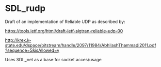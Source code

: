 # SDL_rudp
Draft of an implementation of Reliable UDP as described by:

https://tools.ietf.org/html/draft-ietf-sigtran-reliable-udp-00

http://krex.k-state.edu/dspace/bitstream/handle/2097/11984/AbhilashThammadi2011.pdf?sequence=5&isAllowed=y

Uses SDL_net as a base for socket acces/usage

